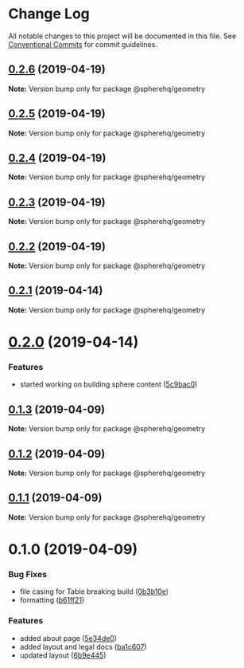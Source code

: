 # Change Log

All notable changes to this project will be documented in this file.
See [Conventional Commits](https://conventionalcommits.org) for commit guidelines.

## [0.2.6](https://github.com/spherehq/sphere/compare/@spherehq/geometry@0.2.5...@spherehq/geometry@0.2.6) (2019-04-19)

**Note:** Version bump only for package @spherehq/geometry

## [0.2.5](https://github.com/spherehq/sphere/compare/@spherehq/geometry@0.2.4...@spherehq/geometry@0.2.5) (2019-04-19)

**Note:** Version bump only for package @spherehq/geometry

## [0.2.4](https://github.com/spherehq/sphere/compare/@spherehq/geometry@0.2.3...@spherehq/geometry@0.2.4) (2019-04-19)

**Note:** Version bump only for package @spherehq/geometry

## [0.2.3](https://github.com/spherehq/sphere/compare/@spherehq/geometry@0.2.2...@spherehq/geometry@0.2.3) (2019-04-19)

**Note:** Version bump only for package @spherehq/geometry

## [0.2.2](https://github.com/spherehq/sphere/compare/@spherehq/geometry@0.2.1...@spherehq/geometry@0.2.2) (2019-04-19)

**Note:** Version bump only for package @spherehq/geometry

## [0.2.1](https://github.com/spherehq/sphere/compare/@spherehq/geometry@0.2.0...@spherehq/geometry@0.2.1) (2019-04-14)

**Note:** Version bump only for package @spherehq/geometry

# [0.2.0](https://github.com/spherehq/sphere/compare/@spherehq/geometry@0.1.3...@spherehq/geometry@0.2.0) (2019-04-14)

### Features

- started working on building sphere content ([5c9bac0](https://github.com/spherehq/sphere/commit/5c9bac0))

## [0.1.3](https://github.com/spherehq/sphere/compare/@spherehq/geometry@0.1.2...@spherehq/geometry@0.1.3) (2019-04-09)

**Note:** Version bump only for package @spherehq/geometry

## [0.1.2](https://github.com/spherehq/sphere/compare/@spherehq/geometry@0.1.1...@spherehq/geometry@0.1.2) (2019-04-09)

**Note:** Version bump only for package @spherehq/geometry

## [0.1.1](https://github.com/spherehq/sphere/compare/@spherehq/geometry@0.1.0...@spherehq/geometry@0.1.1) (2019-04-09)

**Note:** Version bump only for package @spherehq/geometry

# 0.1.0 (2019-04-09)

### Bug Fixes

- file casing for Table breaking build ([0b3b10e](https://github.com/spherehq/sphere/commit/0b3b10e))
- formatting ([b61ff21](https://github.com/spherehq/sphere/commit/b61ff21))

### Features

- added about page ([5e34de0](https://github.com/spherehq/sphere/commit/5e34de0))
- added layout and legal docs ([ba1c607](https://github.com/spherehq/sphere/commit/ba1c607))
- updated layout ([6b9e445](https://github.com/spherehq/sphere/commit/6b9e445))
